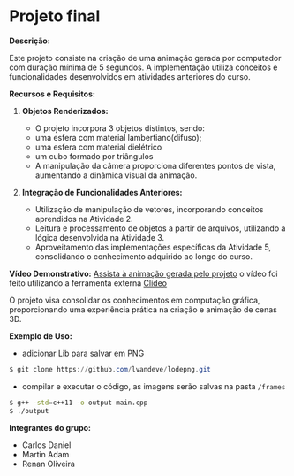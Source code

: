 # Projeto final

**Descrição:**

Este projeto consiste na criação de uma animação gerada por computador com duração mínima de 5 segundos. A implementação utiliza conceitos e funcionalidades desenvolvidos em atividades anteriores do curso.

**Recursos e Requisitos:**

1. **Objetos Renderizados:**

   - O projeto incorpora 3 objetos distintos, sendo:
   - uma esfera com material lambertiano(difuso);
   - uma esfera com material dielétrico
   - um cubo formado por triângulos
   - A manipulação da câmera proporciona diferentes pontos de vista, aumentando a dinâmica visual da animação.

2. **Integração de Funcionalidades Anteriores:**
   - Utilização de manipulação de vetores, incorporando conceitos aprendidos na Atividade 2.
   - Leitura e processamento de objetos a partir de arquivos, utilizando a lógica desenvolvida na Atividade 3.
   - Aproveitamento das implementações específicas da Atividade 5, consolidando o conhecimento adquirido ao longo do curso.

**Vídeo Demonstrativo:**
[Assista à animação gerada pelo projeto](https://drive.google.com/file/d/1kD5e-s_53XtALgowWVEijhsf889f0hVY/view?usp=sharing)
o vídeo foi feito utilizando a ferramenta externa [Clideo](https://clideo.com/pt/video-maker)

O projeto visa consolidar os conhecimentos em computação gráfica, proporcionando uma experiência prática na criação e animação de cenas 3D.

**Exemplo de Uso:**

- adicionar Lib para salvar em PNG

```powershell
$ git clone https://github.com/lvandeve/lodepng.git
```

- compilar e executar o código, as imagens serão salvas na pasta `/frames`

```bash
$ g++ -std=c++11 -o output main.cpp
$ ./output
```

**Integrantes do grupo:**

- Carlos Daniel
- Martin Adam
- Renan Oliveira
